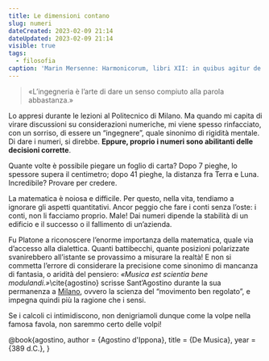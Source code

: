 ```yaml
---
title: Le dimensioni contano
slug: numeri
dateCreated: 2023-02-09 21:14
dateUpdated: 2023-02-09 21:14
visible: true
tags:
  - filosofia
caption: 'Marin Mersenne: Harmonicorum, libri XII: in quibus agitur de sonorum natura, causis, et affectibus; de consonantiis, dissonantiis, rationibus, generibus, modis, cantibus, compositione, orbisque totius harmonicis instrumentis, Paris 1648.'
---
```


<div class="epigraph">
    <blockquote>
        <p>«L’ingegneria è l’arte di dare un senso compiuto alla parola abbastanza.»</p>
    </blockquote>
</div>

<span class="newthought">Lo appresi</span> durante le lezioni al Politecnico di Milano. Ma quando mi capita di virare discussioni su considerazioni numeriche, mi viene spesso rinfacciato, con un sorriso, di essere un “ingegnere”, quale sinonimo di rigidità mentale. Di dare i numeri, si direbbe. **Eppure, proprio i numeri sono abilitanti delle decisioni corrette**.

Quante volte è possibile piegare un foglio di carta? Dopo 7 pieghe, lo spessore supera il centimetro; dopo 41 pieghe, la distanza fra Terra e Luna. Incredibile? Provare per credere.

La matematica è noiosa e difficile. Per questo, nella vita, tendiamo a ignorare gli aspetti quantitativi. Ancor peggio che fare i conti senza l’oste: i conti, non li facciamo proprio. Male! Dai numeri dipende la stabilità di un edificio e il successo o il fallimento di un’azienda.

Fu Platone a riconoscere l’enorme importanza della matematica, quale via d’accesso alla dialettica. Quanti battibecchi, quante posizioni polarizzate svanirebbero all’istante se provassimo a misurare la realtà! E non si commetta l’errore di considerare la precisione come sinonimo di mancanza di fantasia, o aridità del pensiero: _«Musica est scientia bene modulandi.»_\cite{agostino} scrisse Sant’Agostino durante la sua permanenza a [Milano](/notes/milano), ovvero la scienza del “movimento ben regolato”, e impegna quindi più la ragione che i sensi.

Se i calcoli ci intimidiscono, non denigriamoli dunque come la volpe nella famosa favola, non saremmo certo delle volpi!

<bibliography>
@book{agostino,
  author  = {Agostino d'Ippona},
  title   = {De Musica},
  year    = {389 d.C.},
}
<bibliography>
